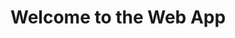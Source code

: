 <!doctype html>
<html lang="en">
  <head>
    <meta charset="utf-8">
    <meta name="viewport" content="width=device-width, initial-scale=1, shrink-to-fit=no">
    <script src="https://telegram.org/js/telegram-web-app.js"></script>
    <title>Telegram Web App</title>
  </head>
  <body>
    <h1>Welcome to the Web App</h1>
    <script>
      Telegram.WebApp.ready();
      Telegram.WebApp.expand();
      Telegram.WebApp.MainButton.text = "Send Data";
      Telegram.WebApp.MainButton.show();
      Telegram.WebApp.MainButton.onClick(function() {
        console.log('Sending data...');
        Telegram.WebApp.sendData(JSON.stringify({user_id: Telegram.WebApp.initDataUnsafe.user.id}));
      });
    </script>
  </body>
</html>
